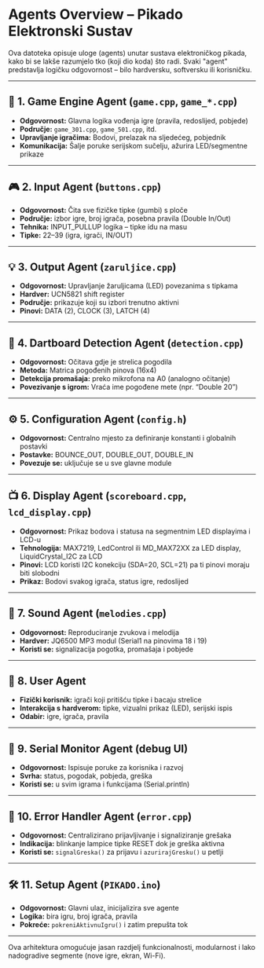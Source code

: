 # Agents Overview – Pikado Elektronski Sustav

Ova datoteka opisuje uloge (agents) unutar sustava elektroničkog pikada, kako bi se lakše razumjelo tko (koji dio koda) što radi. Svaki "agent" predstavlja logičku odgovornost – bilo hardversku, softversku ili korisničku.

---

## 🧠 1. Game Engine Agent (`game.cpp`, `game_*.cpp`)

- **Odgovornost:** Glavna logika vođenja igre (pravila, redoslijed, pobjede)
- **Područje:** `game_301.cpp`, `game_501.cpp`, itd.
- **Upravljanje igračima:** Bodovi, prelazak na sljedećeg, pobjednik
- **Komunikacija:** Šalje poruke serijskom sučelju, ažurira LED/segmentne prikaze

---

## 🎮 2. Input Agent (`buttons.cpp`)

- **Odgovornost:** Čita sve fizičke tipke (gumbi) s ploče
- **Područje:** izbor igre, broj igrača, posebna pravila (Double In/Out)
- **Tehnika:** INPUT_PULLUP logika – tipke idu na masu
- **Tipke:** 22–39 (igra, igrači, IN/OUT)

---

## 💡 3. Output Agent (`zaruljice.cpp`)

- **Odgovornost:** Upravljanje žaruljicama (LED) povezanima s tipkama
- **Hardver:** UCN5821 shift register
- **Područje:** prikazuje koji su izbori trenutno aktivni
- **Pinovi:** DATA (2), CLOCK (3), LATCH (4)

---

## 🎯 4. Dartboard Detection Agent (`detection.cpp`)

- **Odgovornost:** Očitava gdje je strelica pogodila
- **Metoda:** Matrica pogođenih pinova (16x4)
- **Detekcija promašaja:** preko mikrofona na A0 (analogno očitanje)
- **Povezivanje s igrom:** Vraća ime pogođene mete (npr. “Double 20”)

---

## ⚙️ 5. Configuration Agent (`config.h`)

- **Odgovornost:** Centralno mjesto za definiranje konstanti i globalnih postavki
- **Postavke:** BOUNCE_OUT, DOUBLE_OUT, DOUBLE_IN
- **Povezuje se:** uključuje se u sve glavne module

---

## 📺 6. Display Agent (`scoreboard.cpp`, `lcd_display.cpp`)

- **Odgovornost:** Prikaz bodova i statusa na segmentnim LED displayima i LCD-u
- **Tehnologija:** MAX7219, LedControl ili MD_MAX72XX za LED display,
  LiquidCrystal_I2C za LCD
- **Pinovi:** LCD koristi I2C konekciju (SDA=20, SCL=21) pa ti pinovi moraju biti slobodni
- **Prikaz:** Bodovi svakog igrača, status igre, redoslijed

---
## 🎵 7. Sound Agent (`melodies.cpp`)

- **Odgovornost:** Reproduciranje zvukova i melodija
- **Hardver:** JQ6500 MP3 modul (Serial1 na pinovima 18 i 19)
- **Koristi se:** signalizacija pogotka, promašaja i pobjede

---

## 👤 8. User Agent

- **Fizički korisnik:** igrači koji pritišću tipke i bacaju strelice
- **Interakcija s hardverom:** tipke, vizualni prikaz (LED), serijski ispis
- **Odabir:** igre, igrača, pravila

---

## 📡 9. Serial Monitor Agent (debug UI)

- **Odgovornost:** Ispisuje poruke za korisnika i razvoj
- **Svrha:** status, pogodak, pobjeda, greška
- **Koristi se:** u svim igrama i funkcijama (Serial.println)

---

## 🚨 10. Error Handler Agent (`error.cpp`)

- **Odgovornost:** Centralizirano prijavljivanje i signaliziranje grešaka
- **Indikacija:** blinkanje lampice tipke RESET dok je greška aktivna
- **Koristi se:** `signalGreska()` za prijavu i `azurirajGresku()` u petlji

---
## 🛠️ 11. Setup Agent (`PIKADO.ino`)

- **Odgovornost:** Glavni ulaz, inicijalizira sve agente
- **Logika:** bira igru, broj igrača, pravila
- **Pokreće:** `pokreniAktivnuIgru()` i zatim prepušta tok

---

Ova arhitektura omogućuje jasan razdjelj funkcionalnosti, modularnost i lako nadogradive segmente (nove igre, ekran, Wi-Fi).
